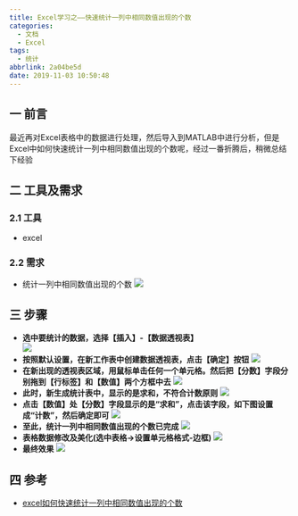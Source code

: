 ```yaml
---
title: Excel学习之——快速统计一列中相同数值出现的个数
categories:
  - 文档
  - Excel
tags:
  - 统计
abbrlink: 2a04be5d
date: 2019-11-03 10:50:48
---
```

## 一 前言

最近再对Excel表格中的数据进行处理，然后导入到MATLAB中进行分析，但是Excel中如何快速统计一列中相同数值出现的个数呢，经过一番折腾后，稍微总结下经验
<!--more-->
## 二 工具及需求
### 2.1 工具
* excel  

### 2.2 需求
* 统计一列中相同数值出现的个数
![][1]

## 三 步骤
* **选中要统计的数据，选择【插入】-【数据透视表】**  
![][2]
* **按照默认设置，在新工作表中创建数据透视表，点击【确定】按钮**
![][3]
* **在新出现的透视表区域，用鼠标单击任何一个单元格。然后把【分数】字段分别拖到【行标签】和【数值】两个方框中去**
![][4]
* **此时，新生成统计表中，显示的是求和，不符合计数原则**
![][5]
* **点击【数值】处【分数】字段显示的是“求和”，点击该字段，如下图设置成“计数”，然后确定即可**
![][6]
* **至此，统计一列中相同数值出现的个数已完成**
![][7]
* **表格数据修改及美化(选中表格->设置单元格格式-边框)**
![][8]
* **最终效果**
![][9]

## 四 参考
* [excel如何快速统计一列中相同数值出现的个数][10]


[1]: https://jsd.onmicrosoft.cn/gh/PGzxc/CDN/blog-image/excel-statis-raw-data.png
[2]: https://jsd.onmicrosoft.cn/gh/PGzxc/CDN/blog-image/excel-statis-insert-table.png
[3]: https://jsd.onmicrosoft.cn/gh/PGzxc/CDN/blog-image/excel-statis-select-raw-data.png
[4]: https://jsd.onmicrosoft.cn/gh/PGzxc/CDN/blog-image/excel-statis-drag-line-value.png
[5]: https://jsd.onmicrosoft.cn/gh/PGzxc/CDN/blog-image/excel-statis-raw-sum.png
[6]: https://jsd.onmicrosoft.cn/gh/PGzxc/CDN/blog-image/excel-statis-change-num.gif
[7]: https://jsd.onmicrosoft.cn/gh/PGzxc/CDN/blog-image/excel-statis-make-right.png
[8]: https://jsd.onmicrosoft.cn/gh/PGzxc/CDN/blog-image/excel-statis-table-border-set.png
[9]: https://jsd.onmicrosoft.cn/gh/PGzxc/CDN/blog-image/excel-statis-number.png
[10]:https://jingyan.baidu.com/article/9113f81b2c16822b3214c785.html

